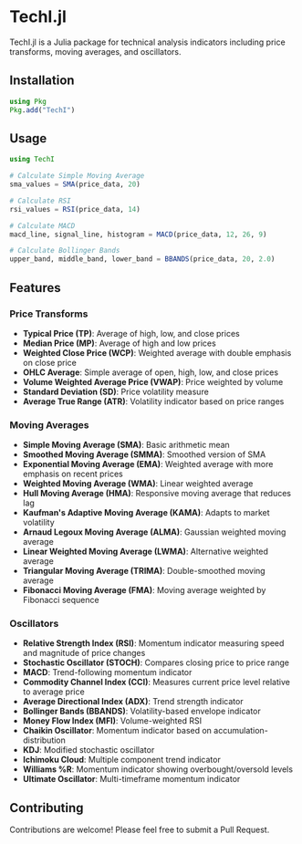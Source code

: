 # TechI.jl

TechI.jl is a Julia package for technical analysis indicators including price transforms, moving averages, and oscillators.

## Installation

```julia
using Pkg
Pkg.add("TechI")
```

## Usage

```julia
using TechI

# Calculate Simple Moving Average
sma_values = SMA(price_data, 20)

# Calculate RSI
rsi_values = RSI(price_data, 14)

# Calculate MACD
macd_line, signal_line, histogram = MACD(price_data, 12, 26, 9)

# Calculate Bollinger Bands
upper_band, middle_band, lower_band = BBANDS(price_data, 20, 2.0)
```

## Features

### Price Transforms
- **Typical Price (TP)**: Average of high, low, and close prices
- **Median Price (MP)**: Average of high and low prices
- **Weighted Close Price (WCP)**: Weighted average with double emphasis on close price
- **OHLC Average**: Simple average of open, high, low, and close prices
- **Volume Weighted Average Price (VWAP)**: Price weighted by volume
- **Standard Deviation (SD)**: Price volatility measure
- **Average True Range (ATR)**: Volatility indicator based on price ranges

### Moving Averages
- **Simple Moving Average (SMA)**: Basic arithmetic mean
- **Smoothed Moving Average (SMMA)**: Smoothed version of SMA
- **Exponential Moving Average (EMA)**: Weighted average with more emphasis on recent prices
- **Weighted Moving Average (WMA)**: Linear weighted average
- **Hull Moving Average (HMA)**: Responsive moving average that reduces lag
- **Kaufman's Adaptive Moving Average (KAMA)**: Adapts to market volatility
- **Arnaud Legoux Moving Average (ALMA)**: Gaussian weighted moving average
- **Linear Weighted Moving Average (LWMA)**: Alternative weighted average
- **Triangular Moving Average (TRIMA)**: Double-smoothed moving average
- **Fibonacci Moving Average (FMA)**: Moving average weighted by Fibonacci sequence

### Oscillators
- **Relative Strength Index (RSI)**: Momentum indicator measuring speed and magnitude of price changes
- **Stochastic Oscillator (STOCH)**: Compares closing price to price range
- **MACD**: Trend-following momentum indicator
- **Commodity Channel Index (CCI)**: Measures current price level relative to average price
- **Average Directional Index (ADX)**: Trend strength indicator
- **Bollinger Bands (BBANDS)**: Volatility-based envelope indicator
- **Money Flow Index (MFI)**: Volume-weighted RSI
- **Chaikin Oscillator**: Momentum indicator based on accumulation-distribution
- **KDJ**: Modified stochastic oscillator
- **Ichimoku Cloud**: Multiple component trend indicator
- **Williams %R**: Momentum indicator showing overbought/oversold levels
- **Ultimate Oscillator**: Multi-timeframe momentum indicator

## Contributing

Contributions are welcome! Please feel free to submit a Pull Request.